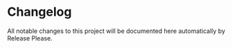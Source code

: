 # Changelog

All notable changes to this project will be documented here automatically by Release Please.